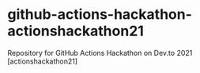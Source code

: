 # github-actions-hackathon-actionshackathon21
Repository for GitHub Actions Hackathon on Dev.to 2021 [actionshackathon21]
